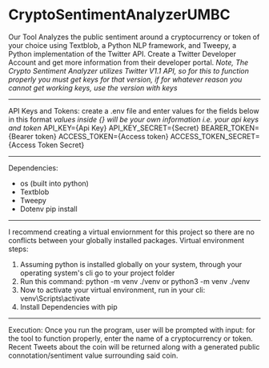 # CryptoSentimentAnalyzerUMBC
Our Tool Analyzes the public sentiment around a cryptocurrency or token of your choice using Textblob, a Python NLP framework, and Tweepy, a Python implementation of the Twitter API. Create a Twitter Developer Account and get more information from their developer portal.
*Note, The Crypto Sentiment Analyzer utilizes Twitter V1.1 API, so for this to function properly you must get keys for that version, if for whatever reason you cannot get working keys, use the version with keys*
___________________________________________________________________________________
API Keys and Tokens:
create a .env file and enter values for the fields below in this format
*values inside {} will be your own information i.e. your api keys and token*
API_KEY={Api Key}
API_KEY_SECRET={Secret} 
BEARER_TOKEN={Bearer token}
ACCESS_TOKEN={Access token}
ACCESS_TOKEN_SECRET={Access Token Secret}
___________________________________________________________________________________
Dependencies:
- os (built into python)
- Textblob
- Tweepy
- Dotenv
pip install <package>
___________________________________________________________________________________
I recommend creating a virtual enviornment for this project so there are no conflicts between your globally installed packages. 
Virtual environment steps:
1. Assuming python is installed globally on your system, through your operating system's cli go to your project folder
2. Run this command: python -m venv ./venv 
or python3 -m venv ./venv
3. Now to activate your virtual environment, run in your cli: venv\Scripts\activate 
4. Install Dependencies with pip
___________________________________________________________________________________
Execution:
Once you run the program, user will be prompted with input: for the tool to function properly, enter the name of a cryptocurrency or token. Recent Tweets about the coin will be returned along with a generated public connotation/sentiment value surrounding said coin.
